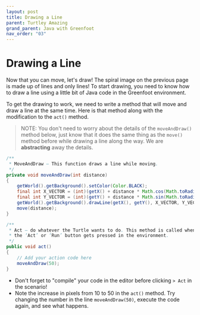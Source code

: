 ```yaml
---
layout: post
title: Drawing a Line
parent: Turtley Amazing
grand_parent: Java with Greenfoot
nav_order: "03"
---
```


# Drawing a Line

Now that you can move, let's draw! The spiral image on the previous page is made up of lines and only lines! To start drawing, you need to know how to draw a line using a little bit of Java code in the Greenfoot environment.

To get the drawing to work, we need to write a method that will move and draw a line at the same time. Here is that method along with the modification to the `act()` method.

> NOTE: You don't need to worry about the details of the `moveAndDraw()` method below, just know that it does the same thing as the `move()` method before while drawing a line along the way. We are **abstracting** away the details.

```java
/**
 * MoveAndDraw – This function draws a line while moving.
 */
private void moveAndDraw(int distance)
{
    getWorld().getBackground().setColor(Color.BLACK);
    final int X_VECTOR = (int)(getX() + distance * Math.cos(Math.toRadians(getRotation())));
    final int Y_VECTOR = (int)(getY() + distance * Math.sin(Math.toRadians(getRotation())));
    getWorld().getBackground().drawLine(getX(), getY(), X_VECTOR, Y_VECTOR);
    move(distance);
}

/**
 * Act – do whatever the Turtle wants to do. This method is called whenever
 * the ‘Act’ or ‘Run’ button gets pressed in the environment.
 */
public void act()
{
    // Add your action code here
    moveAndDraw(50);
}
```

- Don't forget to "compile" your code in the editor before clicking `> Act` in the scenario!
- Note the increase in pixels from 10 to 50 in the `act()` method. Try changing the number in the line `moveAndDraw(50)`, execute the code again, and see what happens.
